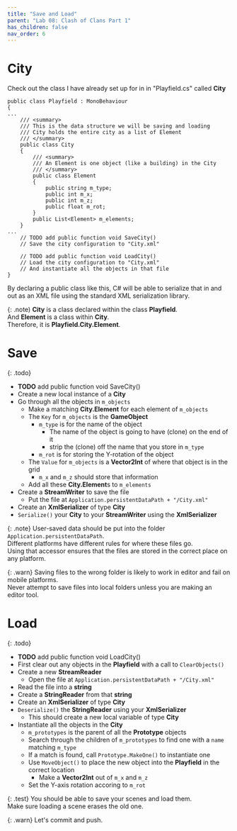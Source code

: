```yaml
---
title: "Save and Load"
parent: "Lab 08: Clash of Clans Part 1"
has_children: false
nav_order: 6
---
```


# City
Check out the class I have already set up for in in "Playfield.cs" called **City**
```
public class Playfield : MonoBehaviour
{
...
    /// <summary>
    /// This is the data structure we will be saving and loading
    /// City holds the entire city as a list of Element
    /// </summary>
    public class City
    {
        /// <summary>
        /// An Element is one object (like a building) in the City
        /// </summary>
        public class Element
        {
            public string m_type;
            public int m_x;
            public int m_z;
            public float m_rot;
        }
        public List<Element> m_elements;
    }
...
    // TODO add public function void SaveCity()
    // Save the city configuration to "City.xml"

    // TODO add public function void LoadCity()
    // Load the city configuration to "City.xml"
    // And instantiate all the objects in that file
}
```
By declaring a public class like this, C# will be able to serialize that in and out as an XML file using the standard XML serialization library.

{: .note)
**City** is a class declared within the class **Playfield**.\
And **Element** is a class within **City**.\
Therefore, it is **Playfield.City.Element**.

# Save

{: .todo}
* **TODO** add public function void SaveCity()
* Create a new local instance of a **City**
* Go through all the objects in `m_objects`
    * Make a matching **City.Element** for each element of `m_objects`
    * The `Key` for `m_objects` is the **GameObject**
        * `m_type` is for the name of the object
            * The name of the object is going to have (clone) on the end of it
            * strip the (clone) off the name that you store in `m_type`
        * `m_rot` is for storing the Y-rotation of the object
    * The `Value` for `m_objects` is a **Vector2Int** of where that object is in the grid
        * `m_x` and `m_z` should store that information
    * Add all these **City.Element**s to `m_elements`
* Create a **StreamWriter** to save the file
    * Put the file at `Application.persistentDataPath + "/City.xml"`
* Create an **XmlSerializer** of type **City**
* `Serialize()` your **City** to your **StreamWriter** using the **XmlSerializer**

{: .note}
User-saved data should be put into the folder `Application.persistentDataPath`.\
Different platforms have different rules for where these files go.\
Using that accessor ensures that the files are stored in the correct place on any platform.

{: .warn}
Saving files to the wrong folder is likely to work in editor and fail on mobile platforms.\
Never attempt to save files into local folders unless you are making an editor tool.

# Load

{: .todo}
* **TODO** add public function void LoadCity()
* First clear out any objects in the **Playfield** with a call to `ClearObjects()`
* Create a new **StreamReader** 
    * Open the file at `Application.persistentDataPath + "/City.xml"`
* Read the file into a **string**
* Create a **StringReader** from that **string**
* Create an **XmlSerializer** of type **City**
* `Deserialize()` the **StringReader** using your **XmlSerializer**
    * This should create a new local variable of type **City**
* Instantiate all the objects in the **City**
    * `m_prototypes` is the parent of all the **Prototype** objects
    * Search through the children of `m_prototypes` to find one with a `name` matching `m_type`
    * If a match is found, call `Prototype.MakeOne()` to instantiate one
    * Use `MoveObject()` to place the new object into the **Playfield** in the correct location
        * Make a **Vector2Int** out of `m_x` and `m_z`
    * Set the Y-axis rotation accoring to `m_rot`

{: .test}
You should be able to save your scenes and load them.\
Make sure loading a scene erases the old one.

{: .warn}
Let's commit and push.




